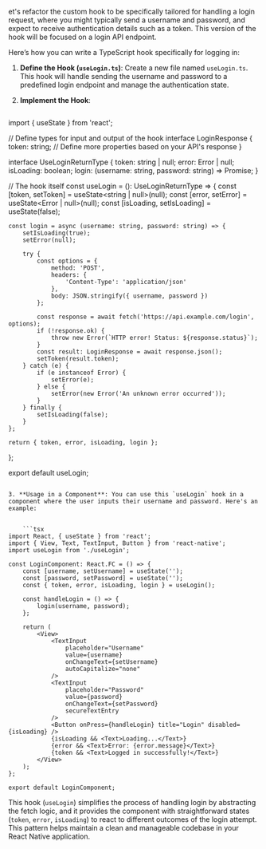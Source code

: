 et's refactor the custom hook to be specifically tailored for handling a login request, where you might typically send a username and password, and expect to receive authentication details such as a token. This version of the hook will be focused on a login API endpoint.

Here’s how you can write a TypeScript hook specifically for logging in:

1. **Define the Hook (`useLogin.ts`)**: Create a new file named `useLogin.ts`. This hook will handle sending the username and password to a predefined login endpoint and manage the authentication state.
    
2. **Implement the Hook**:

	```tsx
import { useState } from 'react';

// Define types for input and output of the hook
interface LoginResponse {
    token: string;  // Define more properties based on your API's response
}

interface UseLoginReturnType {
    token: string | null;
    error: Error | null;
    isLoading: boolean;
    login: (username: string, password: string) => Promise<void>;
}

// The hook itself
const useLogin = (): UseLoginReturnType => {
    const [token, setToken] = useState<string | null>(null);
    const [error, setError] = useState<Error | null>(null);
    const [isLoading, setIsLoading] = useState<boolean>(false);

    const login = async (username: string, password: string) => {
        setIsLoading(true);
        setError(null);

        try {
            const options = {
                method: 'POST',
                headers: {
                    'Content-Type': 'application/json'
                },
                body: JSON.stringify({ username, password })
            };

            const response = await fetch('https://api.example.com/login', options);
            if (!response.ok) {
                throw new Error(`HTTP error! Status: ${response.status}`);
            }
            const result: LoginResponse = await response.json();
            setToken(result.token);
        } catch (e) {
            if (e instanceof Error) {
                setError(e);
            } else {
                setError(new Error('An unknown error occurred'));
            }
        } finally {
            setIsLoading(false);
        }
    };

    return { token, error, isLoading, login };
};

export default useLogin;

```
    
3. **Usage in a Component**: You can use this `useLogin` hook in a component where the user inputs their username and password. Here's an example:
    
  
	```tsx
import React, { useState } from 'react';
import { View, Text, TextInput, Button } from 'react-native';
import useLogin from './useLogin';

const LoginComponent: React.FC = () => {
    const [username, setUsername] = useState('');
    const [password, setPassword] = useState('');
    const { token, error, isLoading, login } = useLogin();

    const handleLogin = () => {
        login(username, password);
    };

    return (
        <View>
            <TextInput
                placeholder="Username"
                value={username}
                onChangeText={setUsername}
                autoCapitalize="none"
            />
            <TextInput
                placeholder="Password"
                value={password}
                onChangeText={setPassword}
                secureTextEntry
            />
            <Button onPress={handleLogin} title="Login" disabled={isLoading} />
            {isLoading && <Text>Loading...</Text>}
            {error && <Text>Error: {error.message}</Text>}
            {token && <Text>Logged in successfully!</Text>}
        </View>
    );
};

export default LoginComponent;

```
    

This hook (`useLogin`) simplifies the process of handling login by abstracting the fetch logic, and it provides the component with straightforward states (`token`, `error`, `isLoading`) to react to different outcomes of the login attempt. This pattern helps maintain a clean and manageable codebase in your React Native application.